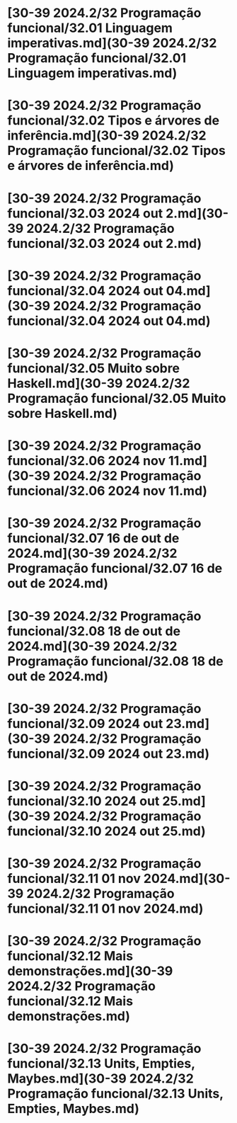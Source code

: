 
# [30-39 2024.2/32 Programação funcional/32.01 Linguagem imperativas.md](30-39 2024.2/32 Programação funcional/32.01 Linguagem imperativas.md)
# [30-39 2024.2/32 Programação funcional/32.02 Tipos e árvores de inferência.md](30-39 2024.2/32 Programação funcional/32.02 Tipos e árvores de inferência.md)
# [30-39 2024.2/32 Programação funcional/32.03 2024 out 2.md](30-39 2024.2/32 Programação funcional/32.03 2024 out 2.md)
# [30-39 2024.2/32 Programação funcional/32.04 2024 out 04.md](30-39 2024.2/32 Programação funcional/32.04 2024 out 04.md)
# [30-39 2024.2/32 Programação funcional/32.05 Muito sobre Haskell.md](30-39 2024.2/32 Programação funcional/32.05 Muito sobre Haskell.md)
# [30-39 2024.2/32 Programação funcional/32.06 2024 nov 11.md](30-39 2024.2/32 Programação funcional/32.06 2024 nov 11.md)
# [30-39 2024.2/32 Programação funcional/32.07 16 de out de 2024.md](30-39 2024.2/32 Programação funcional/32.07 16 de out de 2024.md)
# [30-39 2024.2/32 Programação funcional/32.08 18 de out de 2024.md](30-39 2024.2/32 Programação funcional/32.08 18 de out de 2024.md)
# [30-39 2024.2/32 Programação funcional/32.09 2024 out 23.md](30-39 2024.2/32 Programação funcional/32.09 2024 out 23.md)
# [30-39 2024.2/32 Programação funcional/32.10 2024 out 25.md](30-39 2024.2/32 Programação funcional/32.10 2024 out 25.md)
# [30-39 2024.2/32 Programação funcional/32.11 01 nov 2024.md](30-39 2024.2/32 Programação funcional/32.11 01 nov 2024.md)
# [30-39 2024.2/32 Programação funcional/32.12 Mais demonstrações.md](30-39 2024.2/32 Programação funcional/32.12 Mais demonstrações.md)
# [30-39 2024.2/32 Programação funcional/32.13 Units, Empties, Maybes.md](30-39 2024.2/32 Programação funcional/32.13 Units, Empties, Maybes.md)
